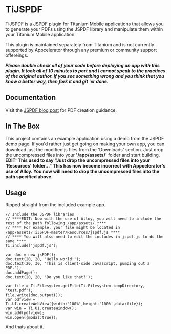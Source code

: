 # TiJSPDF

TiJSPDF is a [JSPDF](http://snapshotmedia.co.uk/blog/jspdf) plugin for Titanium Mobile applications that 
allows you to generate your PDFs using the JSPDF library and manipulate them within your Titanium Mobile 
application.

This plugin is maintained separately from Titanium and is not currently supported by Appcelerator through 
any premium or community support offereings.

**_Please double check all of your code before deploying an app with this plugin. It took all of 10 minutes 
to port and I cannot speak to the practices of the original author. If you see something wrong and you think 
that you know a better way, then fork it and git 'er done._**

## Documentation

Visit the [JSPDF blog post](http://snapshotmedia.co.uk/blog/jspdf) for PDF creation guidance.

## In The Box

This project contains an example application using a demo from the JSPDF demo page. If you'd rather just 
get going on making your own app, you can download just the modified js files from the 'Downloads' section.
Just drop the uncompressed files into your **'/app/assets/'** folder and start building.
****EDIT: This used to say "Just drop the uncompressed files into your 'Resources' folder..." This has now become incorrect with Appcelerator's use of Alloy. You now will need to drop the uncompressed files into the path specified above.****

## Usage

Ripped straight from the included example app.

~~~
// Include the JSPDF libraries
// ****EDIT: Now with the use of Alloy, you will need to include the rest of the path following /app/assets/.****
// **** For example, your file might be located in /app/assets/TiJSPDF-master/Resources/jspdf.js ****
// **** You will also need to edit the includes in jspdf.js to do the same ****
Ti.include('jspdf.js');

var doc = new jsPDF();
doc.text(20, 20, 'Hello world!');
doc.text(20, 30, 'This is client-side Javascript, pumping out a PDF.');
doc.addPage();
doc.text(20, 20, 'Do you like that?');

var file = Ti.Filesystem.getFile(Ti.Filesystem.tempDirectory, 'test.pdf');
file.write(doc.output());
var pdfview = Ti.UI.createWebView({width:'100%',height:'100%',data:file});
var win = Ti.UI.createWindow();
win.add(pdfview);
win.open({modal:true});
~~~

And thats about it.
